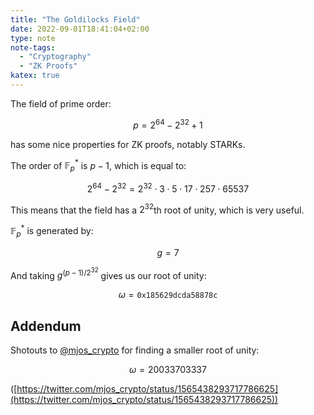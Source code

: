 ```yaml
---
title: "The Goldilocks Field"
date: 2022-09-01T18:41:04+02:00
type: note
note-tags:
  - "Cryptography"
  - "ZK Proofs"
katex: true
---
```


The field of prime order:

$$
p = 2^{64} - 2^{32} + 1
$$

has some nice properties for ZK proofs, notably STARKs.

The order of $\mathbb{F}_p^*$ is $p - 1$, which is equal to:

$$
2^{64} - 2^{32} = 2^{32} \cdot 3 \cdot 5 \cdot 17 \cdot 257 \cdot 65537
$$

This means that the field has a $2^{32}$th root of unity, which is very
useful.

$\mathbb{F}_p^*$ is generated by:

$$
g = 7
$$

And taking $g^{(p - 1) / 2^{32}}$ gives us our root of unity:

$$
\omega = \texttt{0x185629dcda58878c}
$$

## Addendum

Shotouts to [@mjos_crypto](https://twitter.com/mjos_crypto) for finding a smaller root of unity:

$$
\omega = 20033703337
$$

([https://twitter.com/mjos_crypto/status/1565438293717786625](https://twitter.com/mjos_crypto/status/1565438293717786625))

